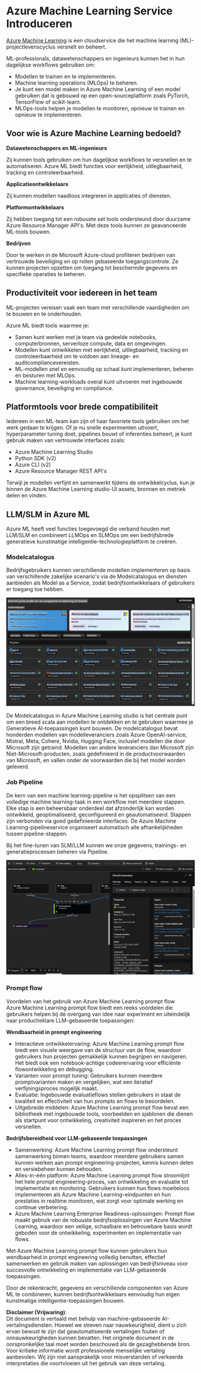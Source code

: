 # **Azure Machine Learning Service Introduceren**

[Azure Machine Learning](https://ml.azure.com?WT.mc_id=aiml-138114-kinfeylo) is een cloudservice die het machine learning (ML)-projectlevenscyclus versnelt en beheert.

ML-professionals, datawetenschappers en ingenieurs kunnen het in hun dagelijkse workflows gebruiken om:

- Modellen te trainen en te implementeren.
- Machine learning operations (MLOps) te beheren.
- Je kunt een model maken in Azure Machine Learning of een model gebruiken dat is gebouwd op een open-sourceplatform zoals PyTorch, TensorFlow of scikit-learn.
- MLOps-tools helpen je modellen te monitoren, opnieuw te trainen en opnieuw te implementeren.

## Voor wie is Azure Machine Learning bedoeld?

**Datawetenschappers en ML-ingenieurs**

Zij kunnen tools gebruiken om hun dagelijkse workflows te versnellen en te automatiseren.
Azure ML biedt functies voor eerlijkheid, uitlegbaarheid, tracking en controleerbaarheid.

**Applicatieontwikkelaars**

Zij kunnen modellen naadloos integreren in applicaties of diensten.

**Platformontwikkelaars**

Zij hebben toegang tot een robuuste set tools ondersteund door duurzame Azure Resource Manager API's.
Met deze tools kunnen ze geavanceerde ML-tools bouwen.

**Bedrijven**

Door te werken in de Microsoft Azure-cloud profiteren bedrijven van vertrouwde beveiliging en op rollen gebaseerde toegangscontrole.
Ze kunnen projecten opzetten om toegang tot beschermde gegevens en specifieke operaties te beheren.

## Productiviteit voor iedereen in het team

ML-projecten vereisen vaak een team met verschillende vaardigheden om te bouwen en te onderhouden.

Azure ML biedt tools waarmee je:
- Samen kunt werken met je team via gedeelde notebooks, computerbronnen, serverloze compute, data en omgevingen.
- Modellen kunt ontwikkelen met eerlijkheid, uitlegbaarheid, tracking en controleerbaarheid om te voldoen aan lineage- en auditcompliancevereisten.
- ML-modellen snel en eenvoudig op schaal kunt implementeren, beheren en besturen met MLOps.
- Machine learning-workloads overal kunt uitvoeren met ingebouwde governance, beveiliging en compliance.

## Platformtools voor brede compatibiliteit

Iedereen in een ML-team kan zijn of haar favoriete tools gebruiken om het werk gedaan te krijgen.
Of je nu snelle experimenten uitvoert, hyperparameter tuning doet, pipelines bouwt of inferenties beheert, je kunt gebruik maken van vertrouwde interfaces zoals:
- Azure Machine Learning Studio
- Python SDK (v2)
- Azure CLI (v2)
- Azure Resource Manager REST API's

Terwijl je modellen verfijnt en samenwerkt tijdens de ontwikkelcyclus, kun je binnen de Azure Machine Learning studio-UI assets, bronnen en metriek delen en vinden.

## **LLM/SLM in Azure ML**

Azure ML heeft veel functies toegevoegd die verband houden met LLM/SLM en combineert LLMOps en SLMOps om een bedrijfsbrede generatieve kunstmatige intelligentie-technologieplatform te creëren.

### **Modelcatalogus**

Bedrijfsgebruikers kunnen verschillende modellen implementeren op basis van verschillende zakelijke scenario's via de Modelcatalogus en diensten aanbieden als Model as a Service, zodat bedrijfsontwikkelaars of gebruikers er toegang toe hebben.

![models](../../../../translated_images/models.2450411eac222e539ffb55785a8f550d01be1030bd8eb67c9c4f9ae4ca5d64be.nl.png)

De Modelcatalogus in Azure Machine Learning studio is het centrale punt om een breed scala aan modellen te ontdekken en te gebruiken waarmee je Generatieve AI-toepassingen kunt bouwen. De modelcatalogus bevat honderden modellen van modelleveranciers zoals Azure OpenAI-service, Mistral, Meta, Cohere, Nvidia, Hugging Face, inclusief modellen die door Microsoft zijn getraind. Modellen van andere leveranciers dan Microsoft zijn Niet-Microsoft-producten, zoals gedefinieerd in de productvoorwaarden van Microsoft, en vallen onder de voorwaarden die bij het model worden geleverd.

### **Job Pipeline**

De kern van een machine learning-pipeline is het opsplitsen van een volledige machine learning-taak in een workflow met meerdere stappen. Elke stap is een beheersbaar onderdeel dat afzonderlijk kan worden ontwikkeld, geoptimaliseerd, geconfigureerd en geautomatiseerd. Stappen zijn verbonden via goed gedefinieerde interfaces. De Azure Machine Learning-pipelineservice organiseert automatisch alle afhankelijkheden tussen pipeline-stappen.

Bij het fine-tunen van SLM/LLM kunnen we onze gegevens, trainings- en generatieprocessen beheren via Pipeline.

![finetuning](../../../../translated_images/finetuning.b52e4aa971dfd8d3c668db913a2b419380533bd3a920d227ec19c078b7b3f309.nl.png)

### **Prompt flow**

Voordelen van het gebruik van Azure Machine Learning prompt flow  
Azure Machine Learning prompt flow biedt een reeks voordelen die gebruikers helpen bij de overgang van idee naar experiment en uiteindelijk naar productieklare LLM-gebaseerde toepassingen:

**Wendbaarheid in prompt engineering**

- Interactieve ontwikkelervaring: Azure Machine Learning prompt flow biedt een visuele weergave van de structuur van de flow, waardoor gebruikers hun projecten gemakkelijk kunnen begrijpen en navigeren. Het biedt ook een notebook-achtige codeerervaring voor efficiënte flowontwikkeling en debugging.
- Varianten voor prompt tuning: Gebruikers kunnen meerdere promptvarianten maken en vergelijken, wat een iteratief verfijningsproces mogelijk maakt.
- Evaluatie: Ingebouwde evaluatieflows stellen gebruikers in staat de kwaliteit en effectiviteit van hun prompts en flows te beoordelen.
- Uitgebreide middelen: Azure Machine Learning prompt flow bevat een bibliotheek met ingebouwde tools, voorbeelden en sjablonen die dienen als startpunt voor ontwikkeling, creativiteit inspireren en het proces versnellen.

**Bedrijfsbereidheid voor LLM-gebaseerde toepassingen**

- Samenwerking: Azure Machine Learning prompt flow ondersteunt samenwerking binnen teams, waardoor meerdere gebruikers samen kunnen werken aan prompt engineering-projecten, kennis kunnen delen en versiebeheer kunnen behouden.
- Alles-in-één platform: Azure Machine Learning prompt flow stroomlijnt het hele prompt engineering-proces, van ontwikkeling en evaluatie tot implementatie en monitoring. Gebruikers kunnen hun flows moeiteloos implementeren als Azure Machine Learning-eindpunten en hun prestaties in realtime monitoren, wat zorgt voor optimale werking en continue verbetering.
- Azure Machine Learning Enterprise Readiness-oplossingen: Prompt flow maakt gebruik van de robuuste bedrijfsoplossingen van Azure Machine Learning, waardoor een veilige, schaalbare en betrouwbare basis wordt geboden voor de ontwikkeling, experimenten en implementatie van flows.

Met Azure Machine Learning prompt flow kunnen gebruikers hun wendbaarheid in prompt engineering volledig benutten, effectief samenwerken en gebruik maken van oplossingen van bedrijfsniveau voor succesvolle ontwikkeling en implementatie van LLM-gebaseerde toepassingen.

Door de rekenkracht, gegevens en verschillende componenten van Azure ML te combineren, kunnen bedrijfsontwikkelaars eenvoudig hun eigen kunstmatige intelligentie-toepassingen bouwen.

**Disclaimer (Vrijwaring)**:  
Dit document is vertaald met behulp van machine-gebaseerde AI-vertalingsdiensten. Hoewel we streven naar nauwkeurigheid, dient u zich ervan bewust te zijn dat geautomatiseerde vertalingen fouten of onnauwkeurigheden kunnen bevatten. Het originele document in de oorspronkelijke taal moet worden beschouwd als de gezaghebbende bron. Voor kritieke informatie wordt professionele menselijke vertaling aanbevolen. Wij zijn niet aansprakelijk voor misverstanden of verkeerde interpretaties die voortvloeien uit het gebruik van deze vertaling.